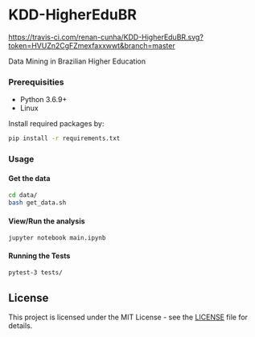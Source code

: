 # KDD-HigherEduBR

https://travis-ci.com/renan-cunha/KDD-HigherEduBR.svg?token=HVUZn2CgFZmexfaxxwwt&branch=master

Data Mining in Brazilian Higher Education

### Prerequisities

* Python 3.6.9+
* Linux

Install required packages by:

```bash
pip install -r requirements.txt
```

### Usage

#### Get the data

```bash
cd data/
bash get_data.sh
```

#### View/Run the analysis

```
jupyter notebook main.ipynb
```

#### Running the Tests

```bash
pytest-3 tests/
```

## License

This project is licensed under the MIT License - see the [LICENSE](https://github.com/renan-cunha/KDD-HigherEduBR/blob/master/LICENSE) file 
for details.
